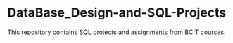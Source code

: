 # DataBase_Design-and-SQL-Projects

This repository contains SQL projects and assignments from BCIT courses.
